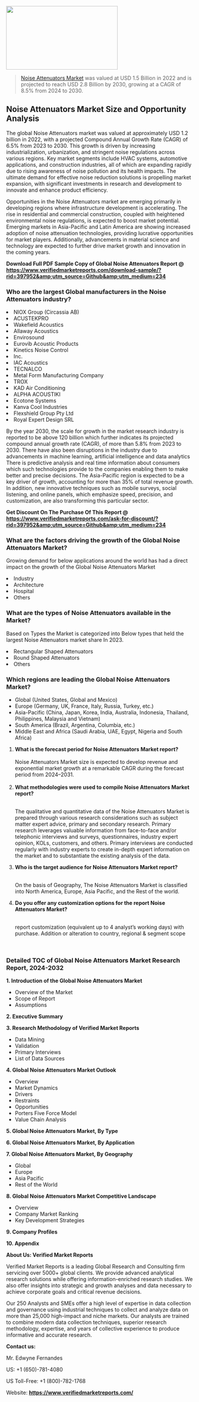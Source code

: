 <img src="https://ffe5etoiles.com/wp-content/uploads/2024/12/MST1-300x171.png" alt="" width="300" height="171" class="alignnone size-medium wp-image-20088" /><blockquote><p><p><a href="https://www.verifiedmarketreports.com/download-sample/?rid=397952&utm_source=Github&utm_medium=234" target="_blank">Noise Attenuators Market</a> was valued at USD 1.5 Billion in 2022 and is projected to reach USD 2.8 Billion by 2030, growing at a CAGR of 8.5% from 2024 to 2030.</p></blockquote><p><h2>Noise Attenuators Market Size and Opportunity Analysis</h2><p>The global Noise Attenuators market was valued at approximately USD 1.2 billion in 2022, with a projected Compound Annual Growth Rate (CAGR) of 6.5% from 2023 to 2030. This growth is driven by increasing industrialization, urbanization, and stringent noise regulations across various regions. Key market segments include HVAC systems, automotive applications, and construction industries, all of which are expanding rapidly due to rising awareness of noise pollution and its health impacts. The ultimate demand for effective noise reduction solutions is propelling market expansion, with significant investments in research and development to innovate and enhance product efficiency.</p><p>Opportunities in the Noise Attenuators market are emerging primarily in developing regions where infrastructure development is accelerating. The rise in residential and commercial construction, coupled with heightened environmental noise regulations, is expected to boost market potential. Emerging markets in Asia-Pacific and Latin America are showing increased adoption of noise attenuation technologies, providing lucrative opportunities for market players. Additionally, advancements in material science and technology are expected to further drive market growth and innovation in the coming years.</p></p><p class=""><strong>Download Full PDF Sample Copy of Global Noise Attenuators Report @ <a href="https://www.verifiedmarketreports.com/download-sample/?rid=397952&amp;utm_source=Github&amp;utm_medium=234" target="_blank">https://www.verifiedmarketreports.com/download-sample/?rid=397952&amp;utm_source=Github&amp;utm_medium=234</a></strong></p><h3 id="" class="">Who are the largest Global manufacturers in the Noise Attenuators industry?</h3><p><li>NIOX Group (Circassia AB)</li><li> ACUSTEKPRO</li><li> Wakefield Acoustics</li><li> Allaway Acoustics</li><li> Envirosound</li><li> Eurovib Acoustic Products</li><li> Kinetics Noise Control</li><li> Inc.</li><li> IAC Acoustics</li><li> TECNALCO</li><li> Metal Form Manufacturing Company</li><li> TROX</li><li> KAD Air Conditioning</li><li> ALPHA ACOUSTIKI</li><li> Ecotone Systems</li><li> Kanva Cool Industries</li><li> Flexshield Group Pty Ltd</li><li> Royal Expert Design SRL</li></p><div class=""><div class="" dir="" data-message-author-role="" data-message-id="" data-message-model-slug=""><div class=""><div class=""><div class=""><div class="" dir="" data-message-author-role="" data-message-id="" data-message-model-slug=""><div class=""><div class=""><p>By the year 2030, the scale for growth in the market research industry is reported to be above 120 billion which further indicates its projected compound annual growth rate (CAGR), of more than 5.8% from 2023 to 2030. There have also been disruptions in the industry due to advancements in machine learning, artificial intelligence and data analytics There is predictive analysis and real time information about consumers which such technologies provide to the companies enabling them to make better and precise decisions. The Asia-Pacific region is expected to be a key driver of growth, accounting for more than 35% of total revenue growth. In addition, new innovative techniques such as mobile surveys, social listening, and online panels, which emphasize speed, precision, and customization, are also transforming this particular sector.</p><p><strong>Get Discount On The Purchase Of This Report @&nbsp; <a href="https://www.verifiedmarketreports.com/ask-for-discount/?rid=397952&amp;utm_source=Github&amp;utm_medium=234" target="_blank">https://www.verifiedmarketreports.com/ask-for-discount/?rid=397952&amp;utm_source=Github&amp;utm_medium=234</a></strong></p></div></div></div></div></div></div></div></div><h3 id="" class="">What are the factors driving the growth of the Global Noise Attenuators Market?</h3><p id="" class="">Growing demand for below applications around the world has had a direct impact on the growth of the Global Noise Attenuators Market</p><p id="" class=""><li>Industry</li><li> Architecture</li><li> Hospital</li><li> Others</li></p><h3 id="" class="">What are the types of Noise Attenuators available in the Market?</h3><p id="" class="">Based on Types the Market is categorized into Below types that held the largest Noise Attenuators market share In 2023.</p><p id="" class=""><li>Rectangular Shaped Attenuators</li><li> Round Shaped Attenuators</li><li> Others</li></p><h3 id="" class="">Which regions are leading the Global Noise Attenuators Market?</h3><ul><li>Global (United States, Global and Mexico)</li><li>Europe (Germany, UK, France, Italy, Russia, Turkey, etc.)</li><li>Asia-Pacific (China, Japan, Korea, India, Australia, Indonesia, Thailand, Philippines, Malaysia and Vietnam)</li><li>South America (Brazil, Argentina, Columbia, etc.)</li><li>Middle East and Africa (Saudi Arabia, UAE, Egypt, Nigeria and South Africa)</li></ul><p><ol><li><strong>What is the forecast period for Noise Attenuators Market report?<br /></strong><br /><span data-sheets-root="1" data-sheets-value="{&quot;1&quot;:2,&quot;2&quot;:&quot;XXXX size is expected to develop revenue and exponential market growth at a remarkable CAGR during the forecast period from 2024&ndash;2030.&quot;}" data-sheets-userformat="{&quot;2&quot;:12674,&quot;4&quot;:{&quot;1&quot;:2,&quot;2&quot;:16776960},&quot;10&quot;:2,&quot;11&quot;:0,&quot;15&quot;:&quot;Arial&quot;,&quot;16&quot;:12}">Noise Attenuators Market size is expected to develop revenue and exponential market growth at a remarkable CAGR during the forecast period from 2024&ndash;2031.</span><br /><br /></li><li><strong>What methodologies were used to compile Noise Attenuators Market report?<br /><br /></strong><p>The qualitative and quantitative data of the&nbsp;Noise Attenuators Market is prepared through various research considerations such as subject matter expert advice, primary and secondary research. Primary research leverages valuable information from face-to-face and/or telephonic interviews and surveys, questionnaires, industry expert opinion, KOLs, customers, and others. Primary interviews are conducted regularly with industry experts to create in-depth expert information on the market and to substantiate the existing analysis of the data.&nbsp;</p></li><li><strong>Who is the target audience for Noise Attenuators Market report?<br /><br /></strong><p>On the basis of Geography, The&nbsp;Noise Attenuators Market is classified into North America, Europe, Asia Pacific, and the Rest of the world.</p></li><li><strong>Do you offer any customization options for the report Noise Attenuators Market?<br /><br /></strong><p>report customization (equivalent up to 4 analyst&rsquo;s working days) with purchase. Addition or alteration to country, regional &amp; segment scope</p><p>&nbsp;</p></li></ol></p><h3 id="" class="">Detailed TOC of Global Noise Attenuators Market Research Report, 2024-2032</h3><p id="" class=""><strong>1. Introduction of the Global Noise Attenuators Market</strong></p><ul><li>Overview of the Market</li><li>Scope of Report</li><li>Assumptions</li></ul><p id="" class=""><strong>2. Executive Summary</strong></p><p id="" class=""><strong>3. Research Methodology of&nbsp;Verified Market Reports</strong></p><ul><li>Data Mining</li><li>Validation</li><li>Primary Interviews</li><li>List of Data Sources</li></ul><p id="" class=""><strong>4. Global Noise Attenuators Market Outlook</strong></p><ul><li>Overview</li><li>Market Dynamics</li><li>Drivers</li><li>Restraints</li><li>Opportunities</li><li>Porters Five Force Model</li><li>Value Chain Analysis</li></ul><p id="" class=""><strong>5. Global Noise Attenuators Market, By&nbsp;Type</strong></p><p id="" class=""><strong>6. Global Noise Attenuators Market, By Application</strong></p><p id="" class=""><strong>7. Global Noise Attenuators Market, By Geography</strong></p><ul><li>Global</li><li>Europe</li><li>Asia Pacific</li><li>Rest of the World</li></ul><p id="" class=""><strong>8. Global Noise Attenuators Market Competitive Landscape</strong></p><ul><li>Overview</li><li>Company Market Ranking</li><li>Key Development Strategies</li></ul><p id="" class=""><strong>9. Company Profiles</strong></p><p id="" class=""><strong>10. Appendix</strong></p><p id="" class=""><strong>About Us: Verified Market Reports</strong></p><p id="" class="">Verified Market Reports is a leading Global Research and Consulting firm servicing over 5000+ global clients. We provide advanced analytical research solutions while offering information-enriched research studies. We also offer insights into strategic and growth analyses and data necessary to achieve corporate goals and critical revenue decisions.</p><p id="" class="">Our 250 Analysts and SMEs offer a high level of expertise in data collection and governance using industrial techniques to collect and analyze data on more than 25,000 high-impact and niche markets. Our analysts are trained to combine modern data collection techniques, superior research methodology, expertise, and years of collective experience to produce informative and accurate research.</p><p id="" class=""><strong>Contact us:</strong></p><p id="" class="">Mr. Edwyne Fernandes</p><p id="" class="">US: +1 (650)-781-4080</p><p id="" class="">US Toll-Free: +1 (800)-782-1768</p><p id="" class="">Website: <a target="" data-test-app-aware-link=""><strong>https://www.verifiedmarketreports.com/</strong></a></p>
